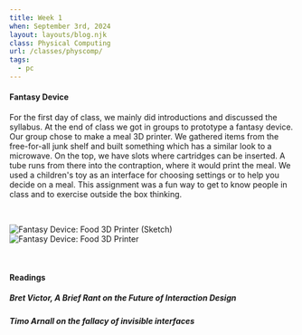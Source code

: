 ```yaml
---
title: Week 1
when: September 3rd, 2024
layout: layouts/blog.njk
class: Physical Computing
url: /classes/physcomp/
tags:
  - pc
---
```


#### Fantasy Device

For the first day of class, we mainly did introductions and discussed the syllabus. At the end of class
we got in groups to prototype a fantasy device. Our group chose to make a meal 3D printer. We gathered items from the free-for-all junk shelf
and built something which has a similar look to a microwave. On the top, we have slots where cartridges can be inserted. A tube runs from there into the contraption, where it would print the meal. 
We used a children's toy as an interface for choosing settings or to help you decide on a meal. This assignment was a fun way to get to know people in class and to exercise outside the box thinking. 

<br><div class="img-div">
  <img class="blog-img" alt="Fantasy Device: Food 3D Printer (Sketch)" src="https://cdn.glitch.global/d7ac8ce9-d6b5-4915-b92c-e6f0bf0d0c29/FD-sketch.jpg?v=1725903968920">
<img class="blog-img" alt="Fantasy Device: Food 3D Printer" src="https://cdn.glitch.global/d7ac8ce9-d6b5-4915-b92c-e6f0bf0d0c29/fantasydevice.jpg?v=1725902818753">
  </div><br>
  
#### Readings
##### Bret Victor, <i>A Brief Rant on the Future of Interaction Design</i>
##### Timo Arnall on the fallacy of invisible interfaces